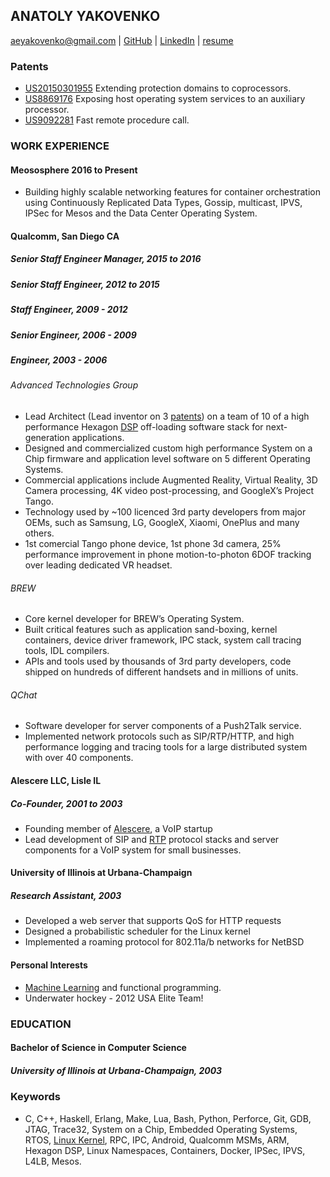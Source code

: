 ANATOLY YAKOVENKO
-----------------

aeyakovenko@gmail.com   |   [GitHub](https://github.com/aeyakovenko)   |   [LinkedIn](https://www.linkedin.com/profile/view?id=312504086) | [resume](http://aeyakovenko.github.io/resume.html)

### Patents
  * [US20150301955](https://www.google.com/patents/US20150301955) Extending protection domains to coprocessors.
  * [US8869176](https://www.google.com/patents/US8869176) Exposing host operating system services to an auxiliary processor.
  * [US9092281](https://www.google.com/patents/US9092281) Fast remote procedure call.

### WORK EXPERIENCE
#### Meososphere 2016 to Present
   * Building highly scalable networking features for container orchestration using Continuously Replicated Data Types, Gossip, multicast, IPVS, IPSec for Mesos and the Data Center Operating System.

#### Qualcomm, San Diego CA
##### Senior Staff Engineer Manager, 2015 to 2016
##### Senior Staff Engineer, 2012 to 2015
##### Staff Engineer, 2009 - 2012
##### Senior Engineer, 2006 - 2009
##### Engineer, 2003 - 2006

###### Advanced Technologies Group
   * Lead Architect (Lead inventor on 3 [patents]) on a team of 10 of a high performance Hexagon [DSP] off-loading software stack for next-generation applications.
   * Designed and commercialized custom high performance System on a Chip firmware and application level software on 5 different Operating Systems.
   * Commercial applications include Augmented Reality, Virtual Reality, 3D Camera processing, 4K video post-processing, and GoogleX’s Project Tango.
   * Technology used by ~100 licenced 3rd party developers from major OEMs, such as Samsung, LG, GoogleX, Xiaomi, OnePlus and many others.
   * 1st comercial Tango phone device, 1st phone 3d camera, 25% performance improvement in phone motion-to-photon 6DOF tracking over leading dedicated VR headset.

###### BREW
   * Core kernel developer for BREW’s Operating System. 
   * Built critical features such as application sand-boxing, kernel containers, device driver framework, IPC stack, system call tracing tools, IDL compilers.
   * APIs and tools used by thousands of 3rd party developers, code shipped on hundreds of different handsets and in millions of units.

###### QChat
   * Software developer for server components of a Push2Talk service.
   * Implemented network protocols such as SIP/RTP/HTTP, and high performance logging and tracing tools for a large distributed system with over 40 components.
   
#### Alescere LLC, Lisle IL
##### Co-Founder, 2001 to 2003
   * Founding member of [Alescere], a VoIP startup
   * Lead development of SIP and [RTP] protocol stacks and server components for a VoIP system for small businesses.

#### University of Illinois at Urbana-Champaign
##### Research Assistant, 2003
   * Developed a web server that supports QoS for HTTP requests
   * Designed a probabilistic scheduler for the Linux kernel
   * Implemented a roaming protocol for 802.11a/b networks for NetBSD

#### Personal Interests
   * [Machine Learning] and functional programming.
   * Underwater hockey - 2012 USA Elite Team!

### EDUCATION
#### Bachelor of Science in Computer Science
##### University of Illinois at Urbana-Champaign, 2003

### Keywords
  * C, C++, Haskell, Erlang, Make, Lua, Bash, Python, Perforce, Git, GDB, JTAG, Trace32, System on a Chip, Embedded Operating Systems, RTOS, [Linux Kernel], RPC, IPC, Android, Qualcomm MSMs, ARM, Hexagon DSP, Linux Namespaces, Containers, Docker, IPSec, IPVS, L4LB, Mesos.

[Linux Kernel]: https://www.codeaurora.org/cgit/quic/le/kernel/msm/tree/drivers/char/adsprpc.c?h=msm-3.4
[Machine Learning]: https://github.com/aeyakovenko/rbm
[DSP]: https://developer.qualcomm.com/software/hexagon-dsp-sdk/dsp-processor
[Alescere]: http://www.linuxjournal.com/article/6763
[RTP]: http://gst-plugins-farsight.sourcearchive.com/documentation/0.12.10-3/jrtplib__c_8cpp-source.html
[patents]: https://www.google.com/?tbm=pts&gws_rd=ssl#tbm=pts&q=ininventor%3A%22anatoly%20e.%20yakovenko%22
